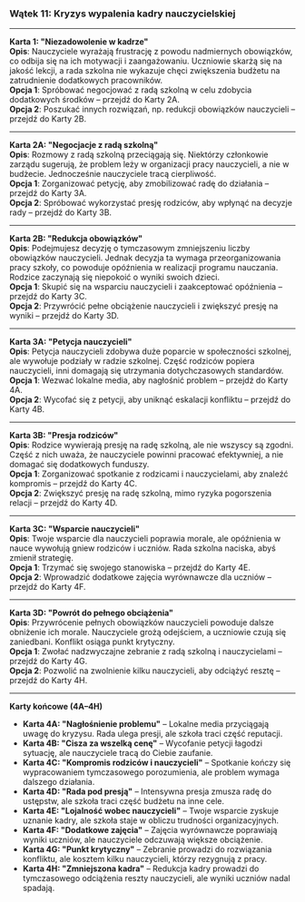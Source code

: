 ﻿


### **Wątek 11: Kryzys wypalenia kadry nauczycielskiej**

----------

**Karta 1: "Niezadowolenie w kadrze"**  
**Opis**: Nauczyciele wyrażają frustrację z powodu nadmiernych obowiązków, co odbija się na ich motywacji i zaangażowaniu. Uczniowie skarżą się na jakość lekcji, a rada szkolna nie wykazuje chęci zwiększenia budżetu na zatrudnienie dodatkowych pracowników.  
**Opcja 1**: Spróbować negocjować z radą szkolną w celu zdobycia dodatkowych środków – przejdź do Karty 2A.  
**Opcja 2**: Poszukać innych rozwiązań, np. redukcji obowiązków nauczycieli – przejdź do Karty 2B.

----------

**Karta 2A: "Negocjacje z radą szkolną"**  
**Opis**: Rozmowy z radą szkolną przeciągają się. Niektórzy członkowie zarządu sugerują, że problem leży w organizacji pracy nauczycieli, a nie w budżecie. Jednocześnie nauczyciele tracą cierpliwość.  
**Opcja 1**: Zorganizować petycję, aby zmobilizować radę do działania – przejdź do Karty 3A.  
**Opcja 2**: Spróbować wykorzystać presję rodziców, aby wpłynąć na decyzje rady – przejdź do Karty 3B.

----------

**Karta 2B: "Redukcja obowiązków"**  
**Opis**: Podejmujesz decyzję o tymczasowym zmniejszeniu liczby obowiązków nauczycieli. Jednak decyzja ta wymaga przeorganizowania pracy szkoły, co powoduje opóźnienia w realizacji programu nauczania. Rodzice zaczynają się niepokoić o wyniki swoich dzieci.  
**Opcja 1**: Skupić się na wsparciu nauczycieli i zaakceptować opóźnienia – przejdź do Karty 3C.  
**Opcja 2**: Przywrócić pełne obciążenie nauczycieli i zwiększyć presję na wyniki – przejdź do Karty 3D.

----------

**Karta 3A: "Petycja nauczycieli"**  
**Opis**: Petycja nauczycieli zdobywa duże poparcie w społeczności szkolnej, ale wywołuje podziały w radzie szkolnej. Część rodziców popiera nauczycieli, inni domagają się utrzymania dotychczasowych standardów.  
**Opcja 1**: Wezwać lokalne media, aby nagłośnić problem – przejdź do Karty 4A.  
**Opcja 2**: Wycofać się z petycji, aby uniknąć eskalacji konfliktu – przejdź do Karty 4B.

----------

**Karta 3B: "Presja rodziców"**  
**Opis**: Rodzice wywierają presję na radę szkolną, ale nie wszyscy są zgodni. Część z nich uważa, że nauczyciele powinni pracować efektywniej, a nie domagać się dodatkowych funduszy.  
**Opcja 1**: Zorganizować spotkanie z rodzicami i nauczycielami, aby znaleźć kompromis – przejdź do Karty 4C.  
**Opcja 2**: Zwiększyć presję na radę szkolną, mimo ryzyka pogorszenia relacji – przejdź do Karty 4D.

----------

**Karta 3C: "Wsparcie nauczycieli"**  
**Opis**: Twoje wsparcie dla nauczycieli poprawia morale, ale opóźnienia w nauce wywołują gniew rodziców i uczniów. Rada szkolna naciska, abyś zmienił strategię.  
**Opcja 1**: Trzymać się swojego stanowiska – przejdź do Karty 4E.  
**Opcja 2**: Wprowadzić dodatkowe zajęcia wyrównawcze dla uczniów – przejdź do Karty 4F.

----------

**Karta 3D: "Powrót do pełnego obciążenia"**  
**Opis**: Przywrócenie pełnych obowiązków nauczycieli powoduje dalsze obniżenie ich morale. Nauczyciele grożą odejściem, a uczniowie czują się zaniedbani. Konflikt osiąga punkt krytyczny.  
**Opcja 1**: Zwołać nadzwyczajne zebranie z radą szkolną i nauczycielami – przejdź do Karty 4G.  
**Opcja 2**: Pozwolić na zwolnienie kilku nauczycieli, aby odciążyć resztę – przejdź do Karty 4H.

----------

**Karty końcowe (4A–4H)**

-   **Karta 4A: "Nagłośnienie problemu"** – Lokalne media przyciągają uwagę do kryzysu. Rada ulega presji, ale szkoła traci część reputacji.
-   **Karta 4B: "Cisza za wszelką cenę"** – Wycofanie petycji łagodzi sytuację, ale nauczyciele tracą do Ciebie zaufanie.
-   **Karta 4C: "Kompromis rodziców i nauczycieli"** – Spotkanie kończy się wypracowaniem tymczasowego porozumienia, ale problem wymaga dalszego działania.
-   **Karta 4D: "Rada pod presją"** – Intensywna presja zmusza radę do ustępstw, ale szkoła traci część budżetu na inne cele.
-   **Karta 4E: "Lojalność wobec nauczycieli"** – Twoje wsparcie zyskuje uznanie kadry, ale szkoła staje w obliczu trudności organizacyjnych.
-   **Karta 4F: "Dodatkowe zajęcia"** – Zajęcia wyrównawcze poprawiają wyniki uczniów, ale nauczyciele odczuwają większe obciążenie.
-   **Karta 4G: "Punkt krytyczny"** – Zebranie prowadzi do rozwiązania konfliktu, ale kosztem kilku nauczycieli, którzy rezygnują z pracy.
-   **Karta 4H: "Zmniejszona kadra"** – Redukcja kadry prowadzi do tymczasowego odciążenia reszty nauczycieli, ale wyniki uczniów nadal spadają.
